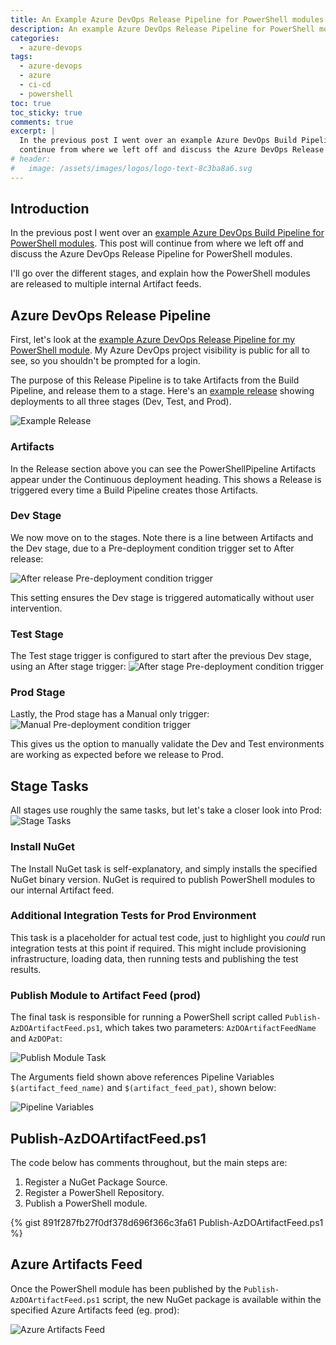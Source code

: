 ```yaml
---
title: An Example Azure DevOps Release Pipeline for PowerShell modules
description: An example Azure DevOps Release Pipeline for PowerShell modules
categories: 
  - azure-devops
tags:
  - azure-devops
  - azure
  - ci-cd
  - powershell
toc: true
toc_sticky: true
comments: true
excerpt: |
  In the previous post I went over an example Azure DevOps Build Pipeline for PowerShell modules. This post will
  continue from where we left off and discuss the Azure DevOps Release Pipeline for PowerShell modules.
# header:
#   image: /assets/images/logos/logo-text-8c3ba8a6.svg
---
```


## Introduction

In the previous post I went over an [example Azure DevOps Build Pipeline for PowerShell modules](https://adamrushuk.github.io/example-azure-devops-build-pipeline-for-powershell-modules/).
This post will continue from where we left off and discuss the Azure DevOps Release Pipeline for PowerShell modules.

I'll go over the different stages, and explain how the PowerShell modules are released to multiple internal
Artifact feeds.

## Azure DevOps Release Pipeline

First, let's look at the [example Azure DevOps Release Pipeline for my PowerShell module](https://dev.azure.com/adamrushuk/PoC/_release?definitionId=1&view=mine&_a=releases).
My Azure DevOps project visibility is public for all to see, so you shouldn't be prompted for a login.

The purpose of this Release Pipeline is to take Artifacts from the Build Pipeline, and release them to a stage.
Here's an [example release](https://dev.azure.com/adamrushuk/PoC/_releaseProgress?_a=release-pipeline-progress&releaseId=30)
showing deployments to all three stages (Dev, Test, and Prod).

![Example Release](/assets/images/powershell-release-pipeline/example-release.png)

### Artifacts

In the Release section above you can see the PowerShellPipeline Artifacts appear under the Continuous deployment
heading. This shows a Release is triggered every time a Build Pipeline creates those Artifacts.

### Dev Stage

We now move on to the stages. Note there is a line between Artifacts and the Dev stage, due to a Pre-deployment
condition trigger set to After release:

![After release Pre-deployment condition trigger](/assets/images/powershell-release-pipeline/pre-deployment-condition-trigger.png)

This setting ensures the Dev stage is triggered automatically without user intervention.

### Test Stage

The Test stage trigger is configured to start after the previous Dev stage, using an After stage trigger:
![After stage Pre-deployment condition trigger](/assets/images/powershell-release-pipeline/after-stage-pre-deployment-condition-trigger.png)

### Prod Stage

Lastly, the Prod stage has a Manual only trigger:
![Manual Pre-deployment condition trigger](/assets/images/powershell-release-pipeline/manual-pre-deployment-condition-trigger.png)

This gives us the option to manually validate the Dev and Test environments are working as expected before we
release to Prod.

## Stage Tasks

All stages use roughly the same tasks, but let's take a closer look into Prod:
![Stage Tasks](/assets/images/powershell-release-pipeline/stage-tasks.png)

### Install NuGet

The Install NuGet task is self-explanatory, and simply installs the specified NuGet binary version. NuGet is
required to publish PowerShell modules to our internal Artifact feed.

### Additional Integration Tests for Prod Environment

This task is a placeholder for actual test code, just to highlight you *could* run integration tests at this point
if required. This might include provisioning infrastructure, loading data, then running tests and publishing the
test results.

### Publish Module to Artifact Feed (prod)

The final task is responsible for running a PowerShell script called `Publish-AzDOArtifactFeed.ps1`, which takes
two parameters: `AzDOArtifactFeedName` and `AzDOPat`:
  
![Publish Module Task](/assets/images/powershell-release-pipeline/publish-module-task.png)

The Arguments field shown above references Pipeline Variables `$(artifact_feed_name)` and `$(artifact_feed_pat)`,
shown below:
  
![Pipeline Variables](/assets/images/powershell-release-pipeline/pipeline-variables.png)

## Publish-AzDOArtifactFeed.ps1

The code below has comments throughout, but the main steps are:

1. Register a NuGet Package Source.
1. Register a PowerShell Repository.
1. Publish a PowerShell module.

{% gist 891f287fb27f0df378d696f366c3fa61 Publish-AzDOArtifactFeed.ps1 %}

## Azure Artifacts Feed

Once the PowerShell module has been published by the `Publish-AzDOArtifactFeed.ps1` script, the new NuGet package
is available within the specified Azure Artifacts feed (eg. prod):
  
![Azure Artifacts Feed](/assets/images/powershell-release-pipeline/azure-artifacts-feed.png)
